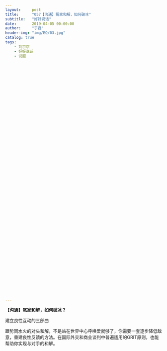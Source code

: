 ```yaml
---
layout:     post
title:      "057【沟通】冤家和解，如何破冰"
subtitle:   "好好说话"
date:       2019-04-05 00:00:00
author:     "于磊"
header-img: "img/EQ/03.jpg"
catalog: true
tags:
    - 刘京京
    - 好好说话
    - 说服























































---
```


**【沟通】冤家和解，如何破冰？**

建立良性互动的三部曲



跟势同水火的对头和解，不是站在世界中心呼唤爱就够了，你需要一套逐步降低敌意，重建良性反馈的方法。在国际外交和商业谈判中普遍适用的GRIT原则，也能帮助你实现与对手的和解。